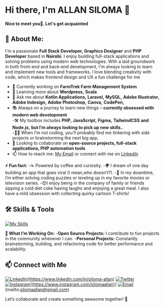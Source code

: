 # Hi there, I'm ALLAN SILOMA 👋

**Nice to meet you🤝. Let's get acquainted**

## 🚀 About Me:
I'm a passionate **Full Stack Developer, Graphics Designer** and **PHP Developer** based in **Nairobi**. I enjoy building full-stack applications and solving problems using modern web technologies. With a laid groundwork in both front-end and back-end development, I'm always looking to learn and implement new tools and frameworks. I love blending creativity with code, which makes frontend design and UX a fun challenge for me
- 🔭 Currently working on **FarmTrek Farm Management System**
- 🌱 Learning more about **Wordpress,** **Scala**
- 💬 Ask me about **Kotlin Applications,** **Laravel,** **MySQL,** **Adobe Illustrator,** **Adobe Indesign,** **Adobe Photoshop,** **Canva,** **CodePen,** 
- 📚 Always on a journey to learn new things – **currently obsessed with modern web development**<br/>
-🛠️ My toolbox includes **PHP,** **JavaScript,** **Figma,** **TailwindCSS** **and Node.js,** **but I’m always looking to pick up new skills.**.<br/>
-🧑‍💻 When I’m not coding, you’ll probably find me tinkering with side projects or brainstorming the next big app.<br/>
- 👯 Looking to collaborate on **open-source projects, full-stack applications, PHP automation tools**
- 📫 How to reach me: [My Email](mailto:silomaallan@gmail.com) or connect with me on [LinkedIn](https://www.linkedin.com/in/siloma-allan)
  
**⚡ Fun fact:**
-☕ Powered by coffee and curiosity.
-🌍 I dream of one day building an app that goes viral (I mean,who doesn’t?).
-🍿 In my downtime, I’m either solving coding puzzles or leveling up in my favorite movies or television series.
-😍I enjoy being in the company of family or friends sipping a cold diet coke having laughs and enjoying a great meal. I also have a mild obsession with collecting quirky cartoon T-shirts!

## 🛠️ Skills & Tools
[![My Skills](https://skillicons.dev/icons?i=js,html,css,java,kotlin,nodejs,figma,androidstudio,bootstrap,c,cpp,css,dotnet,html,ai,idea,npm,ps,php,phpstorm&perline=10)](https://skillicons.dev)

**🔧 What I’m Working On:**
-**Open Source Projects:** I contribute to fun projects in the community whenever I can.
-**Personal Projects:** Constantly brainstorming, building, and refactoring code for better performance and scalability.

## 📫 Connect with Me
[![LinkedIn](https://skillicons.dev/icons?i=linkedin)](https://skillicons.dev)](https://www.linkedin.com/in/siloma-allan)
[![Twitter](https://img.shields.io/badge/Twitter-1DA1F2?style=flat&logo=twitter&logoColor=white)](https://x.com/silomaallan)
[![Instagram](https://skillicons.dev/icons?i=instagram)](https://skillicons.dev)](https://www.instagram.com/silomaallan)]
[![Email](https://skillicons.dev/icons?i=gmail)](https://skillicons.dev)(mailto:silomaallan@gmail.com)


Let’s collaborate and create something awesome together! 🎉


